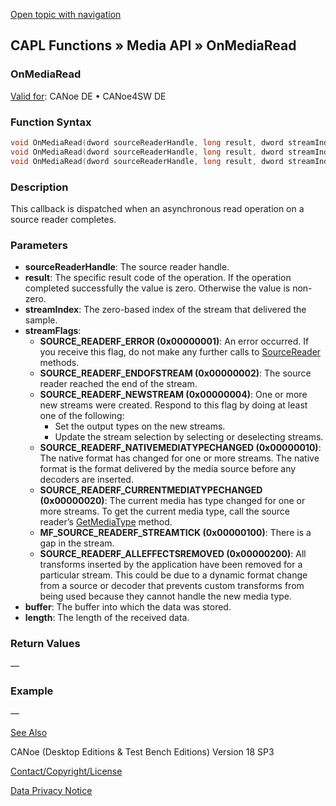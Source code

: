 [Open topic with navigation](../../../../../CANoeDEFamily.htm#Topics/CAPLFunctions/Media/EventProcedures/CAPLfunctionOnMediaRead.md)

## CAPL Functions » Media API » OnMediaRead

### OnMediaRead

[Valid for](../../../Shared/FeatureAvailability.md): CANoe DE • CANoe4SW DE

### Function Syntax

```c
void OnMediaRead(dword sourceReaderHandle, long result, dword streamIndex, dword streamFlags, int64 timestamp, byte buffer[], dword length);
void OnMediaRead(dword sourceReaderHandle, long result, dword streamIndex, dword streamFlags, int64 timestamp, int buffer[], dword length);
void OnMediaRead(dword sourceReaderHandle, long result, dword streamIndex, dword streamFlags, int64 timestamp, long buffer[], dword length);
```

### Description

This callback is dispatched when an asynchronous read operation on a source reader completes.

### Parameters

- **sourceReaderHandle**: The source reader handle.
- **result**: The specific result code of the operation. If the operation completed successfully the value is zero. Otherwise the value is non-zero.
- **streamIndex**: The zero-based index of the stream that delivered the sample.
- **streamFlags**:
  - **SOURCE_READERF_ERROR (0x00000001)**: An error occurred. If you receive this flag, do not make any further calls to [SourceReader](../CAPLfunctionsMediaSouceReader.md) methods.
  - **SOURCE_READERF_ENDOFSTREAM (0x00000002)**: The source reader reached the end of the stream.
  - **SOURCE_READERF_NEWSTREAM (0x00000004)**: One or more new streams were created. Respond to this flag by doing at least one of the following:
    - Set the output types on the new streams.
    - Update the stream selection by selecting or deselecting streams.
  - **SOURCE_READERF_NATIVEMEDIATYPECHANGED (0x00000010)**: The native format has changed for one or more streams. The native format is the format delivered by the media source before any decoders are inserted.
  - **SOURCE_READERF_CURRENTMEDIATYPECHANGED (0x00000020)**: The current media has type changed for one or more streams. To get the current media type, call the source reader’s [GetMediaType](../Functions/CAPLfunctionMediaGetMediaType.md) method.
  - **MF_SOURCE_READERF_STREAMTICK (0x00000100)**: There is a gap in the stream.
  - **SOURCE_READERF_ALLEFFECTSREMOVED (0x00000200)**: All transforms inserted by the application have been removed for a particular stream. This could be due to a dynamic format change from a source or decoder that prevents custom transforms from being used because they cannot handle the new media type.
- **buffer**: The buffer into which the data was stored.
- **length**: The length of the received data.

### Return Values

—

### Example

—

[See Also](javascript:void(0);)

CANoe (Desktop Editions & Test Bench Editions) Version 18 SP3

[Contact/Copyright/License](../../../Shared/ContactCopyrightLicense.md)

[Data Privacy Notice](https://www.vector.com/int/en/company/get-info/privacy-policy/)
